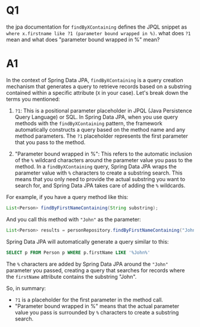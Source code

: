 # Q1 


the jpa documentation for `findByXContaining` defines the JPQL snippet as `where x.firstname like ?1 (parameter bound wrapped in %)`. what does `?1` mean and what does "parameter bound wrapped in %" mean? 

# A1

In the context of Spring Data JPA, `findByXContaining` is a query creation mechanism that generates a query to retrieve records based on a substring contained within a specific attribute (`X` in your case). Let's break down the terms you mentioned:

1. `?1`: This is a positional parameter placeholder in JPQL (Java Persistence Query Language) or SQL. In Spring Data JPA, when you use query methods with the `findByXContaining` pattern, the framework automatically constructs a query based on the method name and any method parameters. The `?1` placeholder represents the first parameter that you pass to the method.

2. "Parameter bound wrapped in %": This refers to the automatic inclusion of the `%` wildcard characters around the parameter value you pass to the method. In a `findByXContaining` query, Spring Data JPA wraps the parameter value with `%` characters to create a substring search. This means that you only need to provide the actual substring you want to search for, and Spring Data JPA takes care of adding the `%` wildcards.

For example, if you have a query method like this:

```java
List<Person> findByFirstNameContaining(String substring);
```

And you call this method with `"John"` as the parameter:

```java
List<Person> results = personRepository.findByFirstNameContaining("John");
```

Spring Data JPA will automatically generate a query similar to this:

```sql
SELECT p FROM Person p WHERE p.firstName LIKE '%John%'
```

The `%` characters are added by Spring Data JPA around the `"John"` parameter you passed, creating a query that searches for records where the `firstName` attribute contains the substring "John".

So, in summary:

- `?1` is a placeholder for the first parameter in the method call.
- "Parameter bound wrapped in %" means that the actual parameter value you pass is surrounded by `%` characters to create a substring search.
